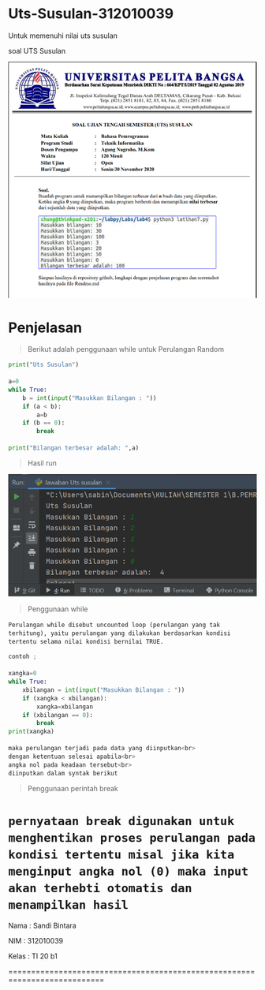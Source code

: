 # Uts-Susulan-312010039
Untuk memenuhi nilai uts susulan

soal UTS Susulan

![Foto/soaluts2](Foto/soaluts2.PNG)

# Penjelasan

> Berikut adalah penggunaan while untuk Perulangan Random
```python
print("Uts Susulan")

a=0
while True:
    b = int(input("Masukkan Bilangan : "))
    if (a < b):
        a=b
    if (b == 0):
        break

print("Bilangan terbesar adalah: ",a)
```

> Hasil run

![hasil run](Foto/hasilrun.PNG)

> Penggunaan while

`Perulangan while disebut uncounted loop (perulangan yang tak terhitung), yaitu perulangan
yang dilakukan berdasarkan kondisi tertentu selama nilai kondisi bernilai TRUE.`

```python
contoh ;

xangka=0
while True:
    xbilangan = int(input("Masukkan Bilangan : "))
    if (xangka < xbilangan):
        xangka=xbilangan
    if (xbilangan == 0):
        break
print(xangka)

maka perulangan terjadi pada data yang diinputkan<br>
dengan ketentuan selesai apabila<br>
angka nol pada keadaan tersebut<br>
diinputkan dalam syntak berikut
```
> Penggunaan perintah break

`pernyataan break digunakan untuk menghentikan proses perulangan pada kondisi tertentu misal jika kita menginput angka nol (0) maka input akan terhebti otomatis dan menampilkan hasil`
=========================================================================

Nama    : Sandi Bintara

NIM     : 312010039

Kelas   : TI 20 b1

===========================================================================